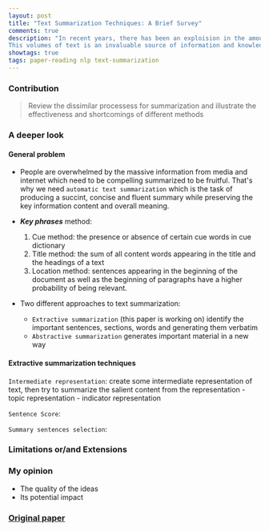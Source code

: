 ```yaml
---
layout: post
title: "Text Summarization Techniques: A Brief Survey"
comments: true
description: "In recent years, there has been an exploision in the amount of text data from a variety of sources.
This volumes of text is an invaluable source of information and knowledge which needs to be effectively summarized to be useful."
showtags: true
tags: paper-reading nlp text-summarization
---
```


### Contribution
> Review the dissimilar processess for summarization and illustrate the effectiveness and shortcomings of different methods

### A deeper look
#### General problem
- People are overwhelmed by the massive information from media and internet which need to be compelling summarized to be fruitful. That's why we need `automatic text summarization` which is the task of producing a succint, concise and fluent summary while preserving the key information content and overall meaning. 


- ***Key phrases*** method:
	1. Cue method: the presence or absence of certain cue words in cue dictionary
	2. Title method: the sum of all content words appearing in the title and the headings of a text
	3. Location method: sentences appearing in the beginning of the document as well as the beginning of paragraphs have a higher probability of being relevant.

- Two different approaches to text summarization:
	- `Extractive summarization` (this paper is working on) identify the important sentences, sections, words and generating them verbatim
	- `Abstractive summarization` generates important material in a new way

#### Extractive summarization techniques
`Intermediate representation`: create some intermediate representation of text, then try to summarize the salient content from the representation
	- topic representation
	- indicator representation 

`Sentence Score`:

`Summary sentences selection`:

### Limitations or/and Extensions

### My opinion
- The quality of the ideas
- Its potential impact

### [Original paper](https://arxiv.org/abs/1707.02268)